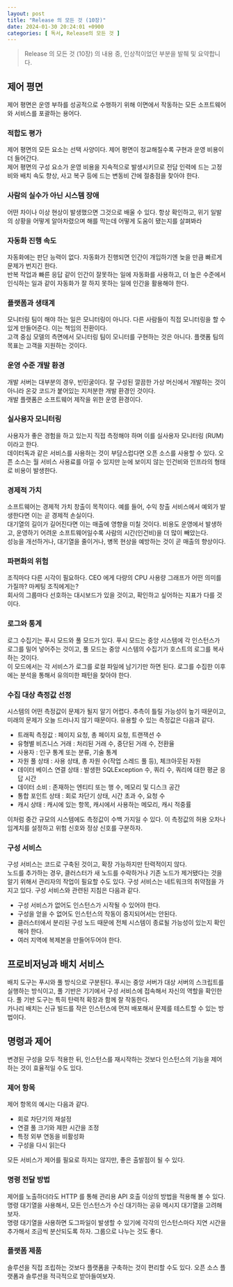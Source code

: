 ```yaml
---
layout: post
title: "Release 의 모든 것 (10장)"
date: 2024-01-30 20:24:01 +0900
categories: [ 독서, Release의 모든 것 ]
---
```


> Release 의 모든 것 (10장) 의 내용 중, 인상적이었던 부분을 발췌 및 요약합니다.

## 제어 평면

제어 평면은 운영 부하를 성공적으로 수행하기 위해 이면에서 작동하는 모든 소프트웨어와 서비스를 포괄하는 용어다.

### 적합도 평가

제어 평면의 모든 요소는 선택 사양이다. 제어 평면이 정교해질수록 구현과 운영 비용이 더 들어간다.
<br>
제어 평면의 구성 요소가 운영 비용을 지속적으로 발생시키므로 전담 인력에 드는 고정비와 배치 속도 향상, 사고 복구 등에 드는 변동비 간에 절충점을 찾아야 한다.

### 사람의 실수가 아닌 시스템 장애

어떤 차이나 이상 현상이 발생했으면 그것으로 배울 수 있다. 항상 확인하고, 위기 일발의 상황을 어떻게 알아차렸으며 해를 막는데 어떻게 도움이 됐는지를 살펴봐라

### 자동화 진행 속도

자동화에는 판단 능력이 없다. 자동화가 진행되면 인간이 개입하기엔 늦을 만큼 빠르게 문제가 번지긴 한다.
<br>
반복 작업과 빠른 응답 같이 인간이 잘못하는 일에 자동화를 사용하고, 더 높은 수준에서 인식하는 일과 같이 자동화가 잘 하지 못하는 일에 인간을 활용해야 한다.

### 플랫폼과 생태계

모니터링 팀이 해야 하는 일은 모니터링이 아니다. 다른 사람들이 직접 모니터링을 할 수 있게 만들어준다. 이는 책임의 전환이다.
<br>
고객 중심 모델의 측면에서 모니터링 팀이 모니터를 구현하는 것은 아니다. 플랫폼 팀의 목표는 고객을 지원하는 것이다.

### 운영 수준 개발 환경

개발 서버는 대부분의 경우, 빈민굴이다. 잘 구성된 깔끔한 가상 머신에서 개발하는 것이 아니라 온갖 코드가 붙어있는 지저분한 개발 환경인 것이다.
<br>
개발 플랫폼은 소프트웨어 제작을 위한 운영 환경이다.

### 실사용자 모니터링

사용자가 좋은 경험을 하고 있는지 직접 측정해야 하며 이를 실사용자 모니터링 (RUM) 이라고 한다.
<br>
데이터독과 같은 서비스를 사용하는 것이 부담스럽다면 오픈 소스를 사용할 수 있다. 오픈 소스는 월 서비스 사용료를 아낄 수 있지만 눈에 보이지 않는 인건비와
인프라의 형태로 비용이 발생한다.

### 경제적 가치

소프트웨어는 경제적 가치 창출이 목적이다. 예를 들어, 수익 창출 서비스에서 예외가 발생한다면 이는 곧 경제적 손실이다.
<br>
대기열의 길이가 길어진다면 이는 매출에 영향을 미칠 것이다. 비용도 운영에서 발생하고, 운영하기 어려운 소프트웨어일수록 사람의 시간(인건비)을 더 많이 빼았는다.
<br>
성능을 개선하거나, 대기열을 줄이거나, 병목 현상을 예방하는 것이 곧 매출의 향상이다.

### 파편화의 위험

조직마다 다른 시각이 필요하다. CEO 에게 다량의 CPU 사용량 그래프가 어떤 의미를 가질까? 마케팅 조직에게는?
<br>
회사의 그룹마다 선호하는 대시보드가 있을 것이고, 확인하고 싶어하는 지표가 다를 것이다.

### 로그와 통계

로그 수집기는 푸시 모드와 풀 모드가 있다. 푸시 모드는 중앙 시스템에 각 인스턴스가 로그를 밀어 넣어주는 것이고, 풀 모드는 중앙 시스템의 수집기가 호스트의 로그를 복사하는 것이다.
<br>
이 모드에서는 각 서비스가 로그를 로컬 파일에 남기기만 하면 된다. 로그를 수집한 이후에는 분석을 통해서 유의미한 패턴을 찾아야 한다.

### 수집 대상 측정값 선정

시스템의 어떤 측정값이 문제가 될지 알기 어렵다. 추측이 틀릴 가능성이 높기 때문이고, 미래의 문제가 오늘 드러나지 않기 때문이다.
유용할 수 있는 측정값은 다음과 같다.
- 트래픽 측정값 : 페이지 요청, 총 페이지 요청, 트랜잭션 수
- 유형별 비즈니스 거래 : 처리된 거래 수, 중단된 거래 수, 전환율
- 사용자 : 인구 통계 또는 분류, 기술 통계
- 자원 풀 상태 : 사용 상태, 총 자원 수(작업 스레드 풀 등), 체크아웃된 자원
- 데이터 베이스 연결 상태 : 발생한 SQLException 수, 쿼리 수, 쿼리에 대한 평균 응답 시간
- 데이터 소비 : 존재하는 엔티티 또는 행 수, 메모리 및 디스크 공간
- 통합 포인트 상태 : 회로 차단기 상태, 시간 초과 수, 요청 수
- 캐시 상태 : 캐시에 있는 항목, 캐시에서 사용하는 메모리, 캐시 적중률

이처럼 중간 규모의 시스템에도 측정값이 수백 가지일 수 있다. 이 측정값의 허용 오차나 임계치를 설정하고 위험 신호와 정상 신호를 구분하자.

### 구성 서비스

구성 서비스는 코드로 구축된 것이고, 확장 가능하지만 탄력적이지 않다.
<br>
노드를 추가하는 경우, 클러스터가 새 노드를 수락하거나 기존 노드가 제거됐다는 것을 알기 위해서 관리자의 작업이 필요할 수도 있다.
구성 서비스는 네트워크의 취약점을 가지고 있다. 구성 서비스와 관련된 지침은 다음과 같다.
- 구성 서비스가 없어도 인스턴스가 시작될 수 있어야 한다.
- 구성을 얻을 수 없어도 인스턴스의 작동이 중지되어서는 안된다.
- 클러스터에서 분리된 구성 노드 때문에 전체 시스템이 종료될 가능성이 있는지 확인해야 한다.
- 여러 지역에 복제본을 만들어두어야 한다.

## 프로비저닝과 배치 서비스

배치 도구는 푸시와 풀 방식으로 구분된다. 푸시는 중앙 서버가 대상 서버의 스크립트를 실행하는 방식이고, 풀 기반은 기기에서 구성 서비스에 접속해서 자신의 역할을 확인한다.
풀 기반 도구는 특히 탄력적 확장과 함께 잘 작동한다.
<br>
카나리 배치는 신규 빌드를 작은 인스턴스에 먼저 배포해서 문제를 테스트할 수 있는 방법이다.

## 명령과 제어

변경된 구성을 모두 적용한 뒤, 인스턴스를 재시작하는 것보다 인스턴스의 기능을 제어하는 것이 효율적일 수도 있다.

### 제어 항목

제어 항목의 예시는 다음과 같다.
- 회로 차단기의 재설정
- 연결 풀 크기와 제한 시간을 조정
- 특정 외부 연동을 비활성화
- 구성을 다시 읽는다

모든 서비스가 제어를 필요로 하지는 않지만, 좋은 출발점이 될 수 있다.

### 명령 전달 방법

제어를 노출하더라도 HTTP 를 통해 관리용 API 호출 이상의 방법을 적용해 볼 수 있다. 명령 대기열을 사용해서, 모든 인스턴스가 수신 대기하는 공유 메시지 대기열을 고려해보자.
<br>
명령 대기열을 사용하면 도그파일이 발생할 수 있기에 각각의 인스턴스마다 지연 시간을 추가해서 조금씩 분산되도록 하자. 그룹으로 나누는 것도 좋다.

### 플랫폼 제품

솔루션을 직접 조립하는 것보다 플랫폼을 구축하는 것이 편리할 수도 있다. 오픈 소스 플랫폼과 솔루션을 적극적으로 받아들여보자.
